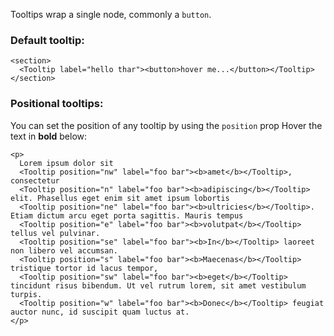 Tooltips wrap a single node, commonly a `button`.

### Default tooltip:
    <section>
      <Tooltip label="hello thar"><button>hover me...</button></Tooltip>
    </section>

### Positional tooltips:
You can set the position of any tooltip by using the `position` prop
Hover the text in **bold** below:

    <p>
      Lorem ipsum dolor sit 
      <Tooltip position="nw" label="foo bar"><b>amet</b></Tooltip>, consectetur 
      <Tooltip position="n" label="foo bar"><b>adipiscing</b></Tooltip> elit. Phasellus eget enim sit amet ipsum lobortis 
      <Tooltip position="ne" label="foo bar"><b>ultricies</b></Tooltip>. Etiam dictum arcu eget porta sagittis. Mauris tempus  
      <Tooltip position="e" label="foo bar"><b>volutpat</b></Tooltip> tellus vel pulvinar. 
      <Tooltip position="se" label="foo bar"><b>In</b></Tooltip> laoreet non libero vel accumsan. 
      <Tooltip position="s" label="foo bar"><b>Maecenas</b></Tooltip> tristique tortor id lacus tempor, 
      <Tooltip position="sw" label="foo bar"><b>eget</b></Tooltip> tincidunt risus bibendum. Ut vel rutrum lorem, sit amet vestibulum turpis. 
      <Tooltip position="w" label="foo bar"><b>Donec</b></Tooltip> feugiat auctor nunc, id suscipit quam luctus at. 
    </p>

